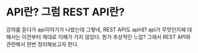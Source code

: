 # API란? 그럼 REST API란?

강의를 듣다가 api이야기가 나왔는데 그렇네, REST API도 api네? api가 무엇인지에 대해서는 이전부터 제대로 이해가 가지 않았다. 뭔가 추상적인 느낌? 그래서 REST API와 관련해서 한번 정리해보고자 한다.